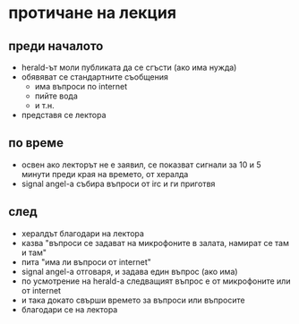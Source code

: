 # протичане на лекция

## преди началото

* herald-ът моли публиката да се сгъсти (ако има нужда)
* обявяват се стандартните съобщения
	* има въпроси по internet
	* пийте вода
	* и т.н.
* представя се лектора

## по време

* освен ако лекторът не е заявил, се показват сигнали за 10 и 5 минути преди края на времето, от хералда
* signal angel-а събира въпроси от irc и ги приготвя

## след

* хералдът благодари на лектора
* казва "въпроси се задават на микрофоните в залата, намират се там и там"
* пита "има ли въпроси от internet"
* signal angel-а отговаря, и задава един въпрос (ако има)
* по усмотрение на herald-а следващият въпрос е от микрофоните или от internet
* и така докато свърши времето за въпроси или въпросите
* благодари се на лектора
